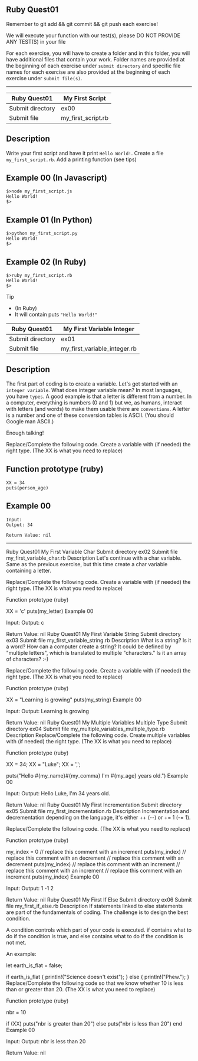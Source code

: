 ## Ruby Quest01
Remember to git add && git commit && git push each exercise!

We will execute your function with our test(s), please DO NOT PROVIDE ANY TEST(S) in your file

For each exercise, you will have to create a folder and in this folder, you will have additional files that contain your work. Folder names are provided at the beginning of each exercise under `submit directory` and specific file names for each exercise are also provided at the beginning of each exercise under `submit file(s)`.

-----------------------------------------------------------------------------------------------------------------------------------------------------------------------

| Ruby Quest01	| My First Script |
| ------------- | --------------- |
| Submit directory	| ex00 |
| Submit file	| my_first_script.rb |

## Description
Write your first script and have it print ```Hello World!```.
Create a file ```my_first_script.rb```.
Add a printing function (see tips)

## Example 00 (In Javascript)
```
$>node my_first_script.js
Hello World!
$>
```
## Example 01 (In Python)
```
$>python my_first_script.py
Hello World!
$>
```
## Example 02 (In Ruby)
```
$>ruby my_first_script.rb
Hello World!
$>
```
Tip
+ (In Ruby)
+ It will contain puts ```"Hello World!"```

| Ruby Quest01	| My First Variable Integer |
| ------------- | ------------------------- |
| Submit directory	| ex01 |
| Submit file	| my_first_variable_integer.rb |

## Description
The first part of coding is to create a variable. Let's get started with an ```integer variable```.
What does integer variable mean?
In most languages, you have `types`. A good example is that a letter is different from a number.
In a computer, everything is numbers (0 and 1) but we, as humans, interact with letters (and words) to make them usable there are `conventions`. A letter is a number and one of these conversion tables is ASCII. (You should Google man ASCII.)

Enough talking!

Replace/Complete the following code. Create a variable with (if needed) the right type.
(The XX is what you need to replace)

## Function prototype (ruby)
```
XX = 34
puts(person_age)
```
## Example 00
```
Input: 
Output: 34

Return Value: nil
```
-----------------------------------------------------------------------------------------------------------------------------------------------------------------------

Ruby Quest01	My First Variable Char
Submit directory	ex02
Submit file	my_first_variable_char.rb
Description
Let's continue with a char variable. Same as the previous exercise, but this time create a char variable containing a letter.

Replace/Complete the following code. Create a variable with (if needed) the right type.
(The XX is what you need to replace)

Function prototype (ruby)

XX = 'c'
puts(my_letter)
Example 00

Input: 
Output: c

Return Value: nil
Ruby Quest01	My First Variable String
Submit directory	ex03
Submit file	my_first_variable_string.rb
Description
What is a string? Is it a word? How can a computer create a string?
It could be defined by "multiple letters", which is translated to multiple "characters."
Is it an array of characters? :-)

Replace/Complete the following code. Create a variable with (if needed) the right type.
(The XX is what you need to replace)

Function prototype (ruby)

XX = "Learning is growing"
puts(my_string)
Example 00

Input: 
Output: Learning is growing

Return Value: nil
Ruby Quest01	My Multiple Variables Multiple Type
Submit directory	ex04
Submit file	my_multiple_variables_multiple_type.rb
Description
Replace/Complete the following code. Create multiple variables with (if needed) the right type.
(The XX is what you need to replace)

Function prototype (ruby)

XX = 34;
XX = "Luke";
XX = ',';

puts("Hello #{my_name}#{my_comma} I'm #{my_age} years old.")
Example 00

Input: 
Output: Hello Luke, I'm 34 years old.

Return Value: nil
Ruby Quest01	My First Incrementation
Submit directory	ex05
Submit file	my_first_incrementation.rb
Description
Incrementation and decrementation depending on the language, it's either ++ (--) or += 1 (-= 1).

Replace/Complete the following code.
(The XX is what you need to replace)

Function prototype (ruby)

my_index = 0
// replace this comment with an increment
puts(my_index)
// replace this comment with an decrement
// replace this comment with an decrement
puts(my_index)
// replace this comment with an increment
// replace this comment with an increment
// replace this comment with an increment
puts(my_index)
Example 00

Input: 
Output: 1
-1
2

Return Value: nil
Ruby Quest01	My First If Else
Submit directory	ex06
Submit file	my_first_if_else.rb
Description
If statements linked to else statements are part of the fundamentals of coding. The challenge is to design the best condition.

A condition controls which part of your code is executed. if contains what to do if the condition is true, and else contains what to do if the condition is not met.

An example:

let earth_is_flat = false;

if earth_is_flat {
  println!("Science doesn't exist");
} else {
  println!("Phew.");
}
Replace/Complete the following code so that we know whether 10 is less than or greater than 20.
(The XX is what you need to replace)

Function prototype (ruby)

nbr = 10

if (XX)
  puts("nbr is greater than 20")
else
  puts("nbr is less than 20")
end
Example 00

Input: 
Output: nbr is less than 20

Return Value: nil

